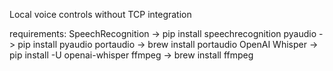 Local voice controls without TCP integration

requirements:
SpeechRecognition -> pip install speechrecognition
pyaudio -> pip install pyaudio
portaudio -> brew install portaudio
OpenAI Whisper -> pip install -U openai-whisper
ffmpeg -> brew install ffmpeg